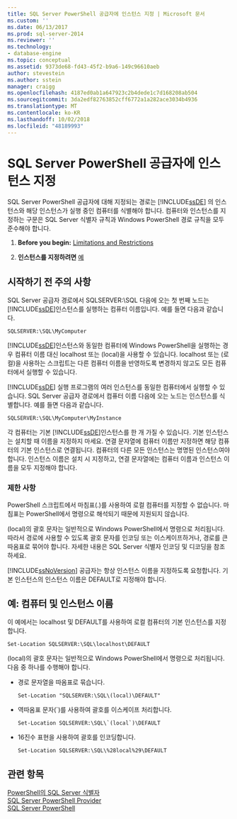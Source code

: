 ```yaml
---
title: SQL Server PowerShell 공급자에 인스턴스 지정 | Microsoft 문서
ms.custom: ''
ms.date: 06/13/2017
ms.prod: sql-server-2014
ms.reviewer: ''
ms.technology:
- database-engine
ms.topic: conceptual
ms.assetid: 9373de68-fd43-45f2-b9a6-149c96610aeb
author: stevestein
ms.author: sstein
manager: craigg
ms.openlocfilehash: 4187ed0ab1a647923c2b4dede1c7d168208ab504
ms.sourcegitcommit: 3da2edf82763852cff6772a1a282ace3034b4936
ms.translationtype: MT
ms.contentlocale: ko-KR
ms.lasthandoff: 10/02/2018
ms.locfileid: "48189993"
---
```

# <a name="specify-instances-in-the-sql-server-powershell-provider"></a>SQL Server PowerShell 공급자에 인스턴스 지정
  SQL Server PowerShell 공급자에 대해 지정되는 경로는 [!INCLUDE[ssDE](../includes/ssde-md.md)] 의 인스턴스와 해당 인스턴스가 실행 중인 컴퓨터를 식별해야 합니다. 컴퓨터와 인스턴스를 지정하는 구문은 SQL Server 식별자 규칙과 Windows PowerShell 경로 규칙을 모두 준수해야 합니다.  
  
1.  **Before you begin:**  [Limitations and Restrictions](#LimitationsRestrictions)  
  
2.  **인스턴스를 지정하려면**  [예](#Examples)  
  
## <a name="before-you-begin"></a>시작하기 전 주의 사항  
 SQL Server 공급자 경로에서 SQLSERVER:\SQL 다음에 오는 첫 번째 노드는 [!INCLUDE[ssDE](../includes/ssde-md.md)]인스턴스를 실행하는 컴퓨터 이름입니다. 예를 들면 다음과 같습니다.  
  
```  
SQLSERVER:\SQL\MyComputer  
```  
  
 [!INCLUDE[ssDE](../includes/ssde-md.md)]인스턴스와 동일한 컴퓨터에 Windows PowerShell을 실행하는 경우 컴퓨터 이름 대신 localhost 또는 (local)을 사용할 수 있습니다. localhost 또는 (로컬)을 사용하는 스크립트는 다른 컴퓨터 이름을 반영하도록 변경하지 않고도 모든 컴퓨터에서 실행할 수 있습니다.  
  
 [!INCLUDE[ssDE](../includes/ssde-md.md)] 실행 프로그램의 여러 인스턴스를 동일한 컴퓨터에서 실행할 수 있습니다. SQL Server 공급자 경로에서 컴퓨터 이름 다음에 오는 노드는 인스턴스를 식별합니다. 예를 들면 다음과 같습니다.  
  
```  
SQLSERVER:\SQL\MyComputer\MyInstance  
```  
  
 각 컴퓨터는 기본 [!INCLUDE[ssDE](../includes/ssde-md.md)]인스턴스를 한 개 가질 수 있습니다. 기본 인스턴스는 설치할 때 이름을 지정하지 마세요. 연결 문자열에 컴퓨터 이름만 지정하면 해당 컴퓨터의 기본 인스턴스로 연결됩니다. 컴퓨터의 다른 모든 인스턴스는 명명된 인스턴스여야 합니다. 인스턴스 이름은 설치 시 지정하고, 연결 문자열에는 컴퓨터 이름과 인스턴스 이름을 모두 지정해야 합니다.  
  
###  <a name="LimitationsRestrictions"></a> 제한 사항  
 PowerShell 스크립트에서 마침표(.)를 사용하여 로컬 컴퓨터를 지정할 수 없습니다. 마침표는 PowerShell에서 명령으로 해석되기 때문에 지원되지 않습니다.  
  
 (local)의 괄호 문자는 일반적으로 Windows PowerShell에서 명령으로 처리됩니다. 따라서 경로에 사용할 수 있도록 괄호 문자를 인코딩 또는 이스케이프하거나, 경로를 큰따옴표로 묶어야 합니다. 자세한 내용은 SQL Server 식별자 인코딩 및 디코딩을 참조하세요.  
  
 [!INCLUDE[ssNoVersion](../includes/ssnoversion-md.md)] 공급자는 항상 인스턴스 이름을 지정하도록 요청합니다. 기본 인스턴스의 인스턴스 이름은 DEFAULT로 지정해야 합니다.  
  
##  <a name="Examples"></a> 예: 컴퓨터 및 인스턴스 이름  
 이 예에서는 localhost 및 DEFAULT를 사용하여 로컬 컴퓨터의 기본 인스턴스를 지정합니다.  
  
```  
Set-Location SQLSERVER:\SQL\localhost\DEFAULT   
```  
  
 (local)의 괄호 문자는 일반적으로 Windows PowerShell에서 명령으로 처리됩니다. 다음 중 하나를 수행해야 합니다.  
  
-   경로 문자열을 따옴표로 묶습니다.  
  
    ```  
    Set-Location "SQLSERVER:\SQL\(local)\DEFAULT"  
    ```  
  
-   역따옴표 문자(`)를 사용하여 괄호를 이스케이프 처리합니다.  
  
    ```  
    Set-Location SQLSERVER:\SQL\`(local`)\DEFAULT  
    ```  
  
-   16진수 표현을 사용하여 괄호를 인코딩합니다.  
  
    ```  
    Set-Location SQLSERVER:\SQL\%28local%29\DEFAULT  
    ```  
  
## <a name="see-also"></a>관련 항목  
 [PowerShell의 SQL Server 식별자](sql-server-identifiers-in-powershell.md)   
 [SQL Server PowerShell Provider](sql-server-powershell-provider.md)   
 [SQL Server PowerShell](sql-server-powershell.md)  
  
  
